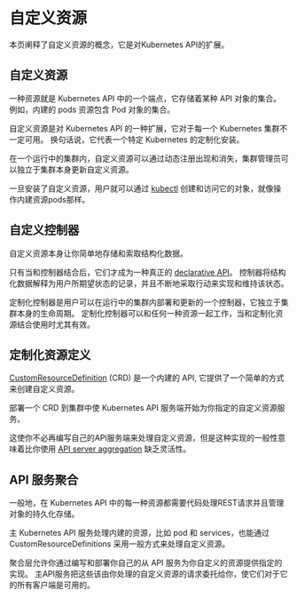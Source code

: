 # 自定义资源
本页阐释了自定义资源的概念，它是对Kubernetes API的扩展。

## 自定义资源
一种资源就是 Kubernetes API 中的一个端点，它存储着某种 API 对象的集合。 
例如，内建的 pods 资源包含 Pod 对象的集合。

自定义资源是对 Kubernetes API 的一种扩展，它对于每一个 Kubernetes 集群不一定可用。
换句话说，它代表一个特定 Kubernetes 的定制化安装。

在一个运行中的集群内，自定义资源可以通过动态注册出现和消失，集群管理员可以独立于集群本身更新自定义资源。

一旦安装了自定义资源，用户就可以通过 [kubectl](https://k8smeetup.github.io/docs/user-guide/kubectl-overview/) 创建和访问它的对象，就像操作内建资源pods那样。
## 自定义控制器
自定义资源本身让你简单地存储和索取结构化数据。

只有当和控制器结合后，它们才成为一种真正的 [declarative API](https://k8smeetup.github.io/docs/concepts/overview/working-with-objects/kubernetes-objects/#understanding-kubernetes-objects)。 控制器将结构化数据解释为用户所期望状态的记录，并且不断地采取行动来实现和维持该状态。

定制化控制器是用户可以在运行中的集群内部署和更新的一个控制器，它独立于集群本身的生命周期。 定制化控制器可以和任何一种资源一起工作，当和定制化资源结合使用时尤其有效。
## 定制化资源定义
[CustomResourceDefinition](https://k8smeetup.github.io/docs/tasks/access-kubernetes-api/extend-api-custom-resource-definitions/) (CRD) 是一个内建的 API, 它提供了一个简单的方式来创建自定义资源。

部署一个 CRD 到集群中使 Kubernetes API 服务端开始为你指定的自定义资源服务。

这使你不必再编写自己的API服务端来处理自定义资源，但是这种实现的一般性意味着比你使用 [API server aggregation](https://k8smeetup.github.io/docs/concepts/api-extension/custom-resources/#api-server-aggregation) 缺乏灵活性。
## API 服务聚合
一般地，在 Kubernetes API 中的每一种资源都需要代码处理REST请求并且管理对象的持久化存储。

主 Kubernetes API 服务处理内建的资源，比如 pod 和 services，也能通过CustomResourceDefinitions 采用一般方式来处理自定义资源。

聚合层允许你通过编写和部署你自己的从 API 服务为你自定义的资源提供指定的实现。
主API服务把这些该由你处理的自定义资源的请求委托给你，使它们对于它的所有客户端是可用的。